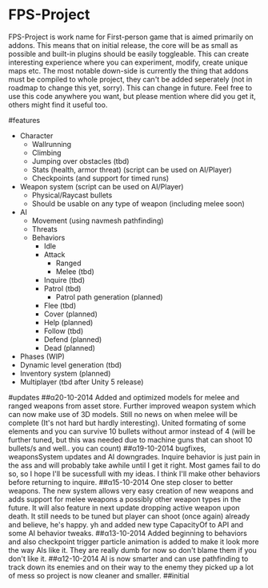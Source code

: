FPS-Project
===========
FPS-Project is work name for First-person game that is aimed primarily on addons. This means that on initial release, the core will be as small as possible and built-in plugins should be easily toggleable. This can create interesting experience where you can experiment, modify, create unique maps etc. The most notable down-side is currently the thing that addons must be compiled to whole project, they can't be added seperately (not in roadmap to change this yet, sorry). This can change in future. Feel free to use this code anywhere you want, but please mention where did you get it, others might find it useful too.


#features
* Character
  * Wallrunning
  * Climbing
  * Jumping over obstacles (tbd)
  * Stats (health, armor threat) (script can be used on AI/Player)
  * Checkpoints (and support for timed runs)
* Weapon system (script can be used on AI/Player)
  * Physical/Raycast bullets
  * Should be usable on any type of weapon (including melee soon) 
* AI
  * Movement (using navmesh pathfinding)
  * Threats
  * Behaviors
    * Idle
    * Attack
      * Ranged
      * Melee (tbd)
    * Inquire (tbd)
    * Patrol (tbd)
      * Patrol path generation (planned) 
    * Flee (tbd)
    * Cover (planned)
    * Help (planned)
    * Follow (tbd)
    * Defend (planned)
    * Dead (planned)
* Phases (WIP)
* Dynamic level generation (tbd)
* Inventory system (planned)
* Multiplayer (tbd after Unity 5 release)

#updates
##α20-10-2014
Added and optimized models for melee and ranged weapons from asset
store. Further improved weapon system which can now make use of 3D
models. Still no news on when melee will be complete (It's not hard but
hardly interesting). United formating of some elements and you can
survive 10 bullets without armor instead of 4 (will be further tuned,
but this was needed due to machine guns that can shoot 10 bullets/s and
well.. you can count)
##α19-10-2014
bugfixes, weaponsSystem updates and AI downgrades. Inquire behavior is
just pain in the ass and will probably take awhile until I get it right.
Most games fail to do so, so I hope I'll be sucessfull with my ideas. I
think I'll make other behaviors before returning to inquire.
##α15-10-2014
One step closer to better weapons. The new system allows very easy creation of new weapons and adds support for melee weapons a possibly other weapon types in the future. It will also feature in next update dropping active weapon upon death. It still needs to be tuned but player can shoot (once again) already and believe, he's happy. yh and added new type CapacityOf to API and some AI behavior tweaks.
##α13-10-2014
Added beginning to behaviors and also checkpoint trigger particle animation is added to make it look more the way AIs like it. They are really dumb for now so don't blame them if you don't like it.
##α12-10-2014
AI is now smarter and can use pathfinding to track down its enemies and
on their way to the enemy they picked up a lot of mess so project is now
cleaner and smaller.
##initial
